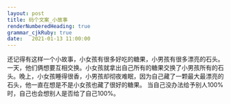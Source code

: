 ```yaml
---
layout: post
title: 码个文案_小故事
renderNumberedHeading: true
grammar_cjkRuby: true
date:   2021-01-13 11:00:00
---
```

还记得有这样一个小故事，小女孩有很多好吃的糖果，小男孩有很多漂亮的石头。一天，他们俩想要互相交换。小女孩就拿出自己所有的糖果交换了小男孩所有的石头。晚上，小女孩睡得很香，小男孩却彻夜难眠，因为自己藏了一颗最大最漂亮的石头，他一直在想是不是小女孩也藏了很好的糖果。
当自己没办法给予别人100%时，自己也会想别人是否给了自己100%。

